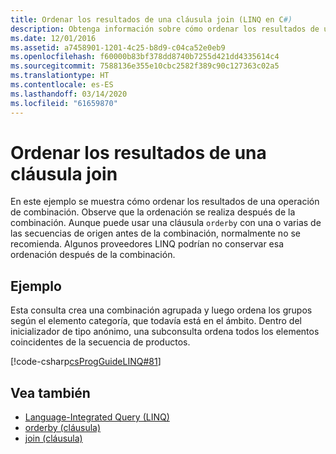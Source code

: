 ```yaml
---
title: Ordenar los resultados de una cláusula join (LINQ en C#)
description: Obtenga información sobre cómo ordenar los resultados de una cláusula join de LINQ en C#.
ms.date: 12/01/2016
ms.assetid: a7458901-1201-4c25-b8d9-c04ca52e0eb9
ms.openlocfilehash: f60000b83bf378dd8740b7255d421dd4335614c4
ms.sourcegitcommit: 7588136e355e10cbc2582f389c90c127363c02a5
ms.translationtype: HT
ms.contentlocale: es-ES
ms.lasthandoff: 03/14/2020
ms.locfileid: "61659870"
---
```

# <a name="order-the-results-of-a-join-clause"></a>Ordenar los resultados de una cláusula join

En este ejemplo se muestra cómo ordenar los resultados de una operación de combinación. Observe que la ordenación se realiza después de la combinación. Aunque puede usar una cláusula `orderby` con una o varias de las secuencias de origen antes de la combinación, normalmente no se recomienda. Algunos proveedores LINQ podrían no conservar esa ordenación después de la combinación.

## <a name="example"></a>Ejemplo

Esta consulta crea una combinación agrupada y luego ordena los grupos según el elemento categoría, que todavía está en el ámbito. Dentro del inicializador de tipo anónimo, una subconsulta ordena todos los elementos coincidentes de la secuencia de productos.

[!code-csharp[csProgGuideLINQ#81](~/samples/snippets/csharp/concepts/linq/how-to-order-the-results-of-a-join-clause_1.cs)]

## <a name="see-also"></a>Vea también

- [Language-Integrated Query (LINQ)](index.md)
- [orderby (cláusula)](../language-reference/keywords/orderby-clause.md)
- [join (cláusula)](../language-reference/keywords/join-clause.md)

